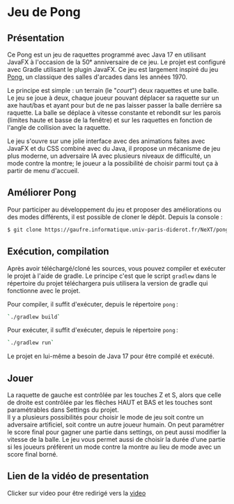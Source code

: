 # Jeu de Pong

## Présentation

Ce Pong est un jeu de raquettes programmé avec Java 17 en utilisant JavaFX à l'occasion de la 50ᵉ anniversaire de ce jeu. Le projet est configuré avec Gradle utilisant le plugin JavaFX. Ce jeu est largement inspiré du jeu [Pong](https://fr.wikipedia.org/wiki/Pong), un classique des salles d'arcades dans les années 1970.

Le principe est simple : un terrain (le "*court*") deux raquettes et une balle. Le jeu se joue à deux, chaque joueur pouvant déplacer sa raquette sur un axe haut/bas et ayant pour but de ne pas laisser passer la balle derrière sa raquette. La balle se déplace à vitesse constante et rebondit sur les parois (limites haute et basse de la fenêtre) et sur les raquettes en fonction de l'angle de collision avec la raquette.

Le jeu s'ouvre sur une jolie interface avec des animations faites avec JavaFX et du CSS combiné avec du Java, il propose un mécanisme de jeu plus moderne, un adversaire IA avec plusieurs niveaux de difficulté, un mode contre la montre; le joueur a la possibilité de choisir parmi tout ça à partir de menu d'accueil.

## Améliorer Pong

Pour participer au développement du jeu et proposer des améliorations ou des modes différents, il est possible de cloner le dépôt. Depuis la console :

```bash
$ git clone https://gaufre.informatique.univ-paris-diderot.fr/NeXT/pong
```

## Exécution, compilation

Après avoir téléchargé/cloné les sources, vous pouvez compiler et exécuter le projet à l'aide de gradle.
Le principe c'est que le script `gradlew` dans le répertoire du projet téléchargera puis utilisera la version de gradle qui fonctionne avec le projet.

Pour compiler, il suffit d'exécuter, depuis le répertoire `pong` :

```bash
`./gradlew build`
```

Pour exécuter, il suffit d'exécuter, depuis le répertoire `pong` :

```bash
`./gradlew run`
```



Le projet en lui-même a besoin de Java 17 pour être compilé et exécuté.

## Jouer

La raquette de gauche est contrôlée par les touches Z et S, alors que celle de droite est contrôlée par les flèches HAUT et BAS et les touches sont paramétrables dans Settings du projet.  
Il y a plusieurs possibilités pour choisir le mode de jeu soit contre un adversaire artificiel, soit contre un autre joueur humain.
On peut paramétrer le score final pour gagner une partie dans settings, on peut aussi modifier la vitesse de la balle.
Le jeu vous permet aussi de choisir la durée d'une partie si les joueurs préfèrent un mode contre la montre au lieu de mode avec un score final borné.

## Lien de la vidéo de presentation

Clicker sur video pour être redirigé vers la [video](https://www.youtube.com/watch?v=msn0zfdEk58)

